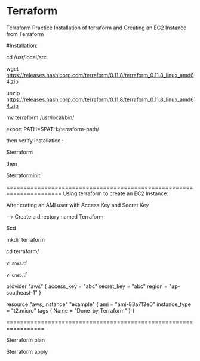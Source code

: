 # Terraform
Terraform Practice
Installation of terraform and Creating an EC2 Instance from Terraform

#Installation: 

cd /usr/local/src

wget https://releases.hashicorp.com/terraform/0.11.8/terraform_0.11.8_linux_amd64.zip

unzip https://releases.hashicorp.com/terraform/0.11.8/terraform_0.11.8_linux_amd64.zip

mv terraform /usr/local/bin/
 
export PATH=$PATH:/terraform-path/

then verify installation :

$terraform

then 

$terraforminit

======================================================================
Using terraform to create an EC2 Instance:

After crating an AMI user with Access Key and Secret Key 

--> Create a directory named Terraform

$cd

mkdir terraform

cd terraform/

vi aws.tf


vi aws.tf

provider "aws" 
{
access_key = "abc"
secret_key = "abc"
region = "ap-southeast-1"
}

resource "aws_instance" "example" 
{
ami = "ami-83a713e0"
instance_type = "t2.micro"
tags {
Name = "Done_by_Terraform"
}
}

=================================================================

$terraform plan

$terraform apply
